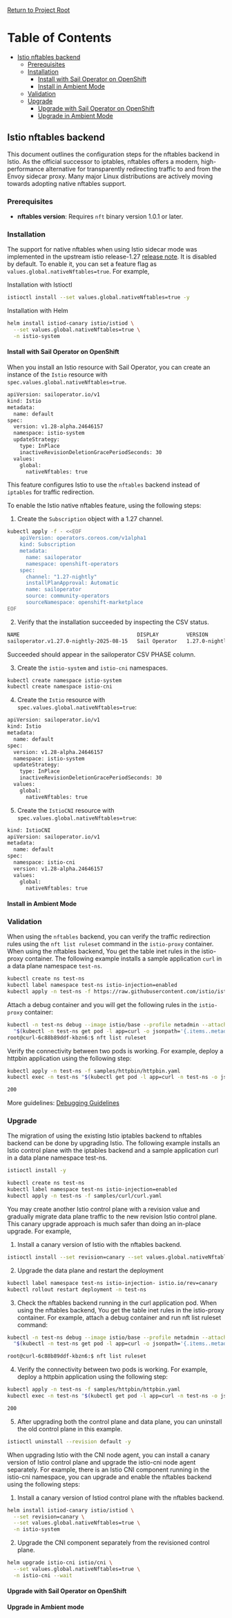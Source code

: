 [Return to Project Root](../README.md)

# Table of Contents

- [Istio nftables backend](#istio-nftables-backend)
  - [Prerequisites](#prerequisites)
  - [Installation](#installation)
	  - [Install with Sail Operator on OpenShift](#install-with-sail-operator-on-openshift)
    - [Install in Ambient Mode](#install-in-ambient-mode)
  - [Validation](#validation)
  - [Upgrade](#upgrade)
    - [Upgrade with Sail Operator on OpenShift](#upgrade-with-sail-operator-on-openshift)
    - [Upgrade in Ambient Mode](#upgrade-in-ambient-mode)


## Istio nftables backend

This document outlines the configuration steps for the nftables backend in Istio. As the official successor to iptables, nftables offers a modern, high-performance alternative for transparently redirecting traffic to and from the Envoy sidecar proxy. Many major Linux distributions are actively moving towards adopting native nftables support.
### Prerequisites

- **nftables version**: Requires `nft` binary version 1.0.1 or later.

### Installation

The support for native nftables when using Istio sidecar mode was implemented in the upstream istio release-1.27 [release note](https://github.com/istio/istio/blob/master/releasenotes/notes/nftables-sidecar.yaml). It is disabled by default. To enable it, you can set a feature flag as `values.global.nativeNftables=true`. For example,

Installation with Istioctl

```sh
istioctl install --set values.global.nativeNftables=true -y
```

Installation with Helm

```sh
helm install istiod-canary istio/istiod \
  --set values.global.nativeNftables=true \
  -n istio-system
```

#### Install with Sail Operator on OpenShift

When you install an Istio resource with Sail Operator, you can create an instance of the `Istio` resource with `spec.values.global.nativeNftables=true`.

```sh
apiVersion: sailoperator.io/v1
kind: Istio
metadata:
  name: default
spec:
  version: v1.28-alpha.24646157
  namespace: istio-system
  updateStrategy:
    type: InPlace
    inactiveRevisionDeletionGracePeriodSeconds: 30
  values:
    global:
      nativeNftables: true
```

This feature configures Istio to use the `nftables` backend instead of `iptables` for traffic redirection.

To enable the Istio native nftables feature, using the following steps:

1. Create the `Subscription` object with a 1.27 channel.

```sh
kubectl apply -f - <<EOF
    apiVersion: operators.coreos.com/v1alpha1
    kind: Subscription
    metadata:
      name: sailoperator
      namespace: openshift-operators
    spec:
      channel: "1.27-nightly"
      installPlanApproval: Automatic
      name: sailoperator
      source: community-operators
      sourceNamespace: openshift-marketplace
EOF
```

2. Verify that the installation succeeded by inspecting the CSV status.

```sh
NAME                                      DISPLAY         VERSION                     REPLACES                                  PHASE
sailoperator.v1.27.0-nightly-2025-08-15   Sail Operator   1.27.0-nightly-2025-08-15   sailoperator.v1.27.0-nightly-2025-08-14   Succeeded
```

Succeeded should appear in the sailoperator CSV PHASE column.

3. Create the `istio-system` and `istio-cni` namespaces.

```sh
kubectl create namespace istio-system
kubectl create namespace istio-cni
```

4. Create the `Istio` resource with `spec.values.global.nativeNftables=true`:

```sh
apiVersion: sailoperator.io/v1
kind: Istio
metadata:
  name: default
spec:
  version: v1.28-alpha.24646157
  namespace: istio-system
  updateStrategy:
    type: InPlace
    inactiveRevisionDeletionGracePeriodSeconds: 30
  values:
    global:
      nativeNftables: true
```

5. Create the `IstioCNI` resource with `spec.values.global.nativeNftables=true`:

```sh
kind: IstioCNI
apiVersion: sailoperator.io/v1
metadata:
  name: default
spec:
  namespace: istio-cni
  version: v1.28-alpha.24646157
  values:
    global:
      nativeNftables: true
```

#### Install in Ambient Mode

### Validation

When using the `nftables` backend, you can verify the traffic redirection rules using the `nft list ruleset` command in the `istio-proxy` container. When using the nftables backend, You get the table inet rules in the istio-proxy container. The following example installs a sample application `curl` in a data plane namespace `test-ns`.

```sh
kubectl create ns test-ns
kubectl label namespace test-ns istio-injection=enabled
kubectl apply -n test-ns -f https://raw.githubusercontent.com/istio/istio/refs/heads/master/samples/curl/curl.yaml
```

Attach a debug container and you will get the following rules in the `istio-proxy` container:

```sh
kubectl -n test-ns debug --image istio/base --profile netadmin --attach -t -i \
  "$(kubectl -n test-ns get pod -l app=curl -o jsonpath='{.items..metadata.name}')"
root@curl-6c88b89ddf-kbzn6:$ nft list ruleset

```

Verify the connectivity between two pods is working. For example, deploy a httpbin application using the following step:

```sh
kubectl apply -n test-ns -f samples/httpbin/httpbin.yaml
kubectl exec -n test-ns "$(kubectl get pod -l app=curl -n test-ns -o jsonpath={.items..metadata.name})" -c curl -n test-ns -- curl http://httpbin.test-ns:8000/ip -s -o /dev/null -w "%{http_code}\n"

200
```

More guidelines: [Debugging Guidelines](https://github.com/istio/istio/tree/master/tools/istio-nftables/pkg#debugging-guidelines)

### Upgrade

The migration of using the existing Istio iptables backend to nftables backend can be done by upgrading Istio. The following example installs an Istio control plane with the iptables backend and a sample application curl in a data plane namespace test-ns.

```sh
istioctl install -y

kubectl create ns test-ns
kubectl label namespace test-ns istio-injection=enabled
kubectl apply -n test-ns -f samples/curl/curl.yaml
```

You may create another Istio control plane with a revision value and gradually migrate data plane traffic to the new revision Istio control plane. This canary upgrade approach is much safer than doing an in-place upgrade. For example,

1. Install a canary version of Istio with the nftables backend.

```sh
istioctl install --set revision=canary --set values.global.nativeNftables=true -y
```

2. Upgrade the data plane and restart the deployment

```sh
kubectl label namespace test-ns istio-injection- istio.io/rev=canary
kubectl rollout restart deployment -n test-ns
```

3. Check the nftables backend running in the curl application pod. When using the nftables backend, You get the table inet rules in the istio-proxy container. For example, attach a debug container and run nft list ruleset command:

```sh
kubectl -n test-ns debug --image istio/base --profile netadmin --attach -t -i \
  "$(kubectl -n test-ns get pod -l app=curl -o jsonpath='{.items..metadata.name}')"

root@curl-6c88b89ddf-kbzn6:$ nft list ruleset
```

4. Verify the connectivity between two pods is working. For example, deploy a httpbin application using the following step:

```sh
kubectl apply -n test-ns -f samples/httpbin/httpbin.yaml
kubectl exec -n test-ns "$(kubectl get pod -l app=curl -n test-ns -o jsonpath={.items..metadata.name})" -c curl -n test-ns -- curl http://httpbin.test-ns:8000/ip -s -o /dev/null -w "%{http_code}\n"

200
```

5. After upgrading both the control plane and data plane, you can uninstall the old control plane in this example.

```sh
istioctl uninstall --revision default -y
```

When upgrading Istio with the CNI node agent, you can install a canary version of Istio control plane and upgrade the istio-cni node agent separately. For example, there is an Istio CNI component running in the istio-cni namespace, you can upgrade and enable the nftables backend using the following steps:

1. Install a canary version of Istiod control plane with the nftables backend.

```sh
helm install istiod-canary istio/istiod \
  --set revision=canary \
  --set values.global.nativeNftables=true \
  -n istio-system
```

2. Upgrade the CNI component separately from the revisioned control plane.

```sh
helm upgrade istio-cni istio/cni \
  --set values.global.nativeNftables=true \
  -n istio-cni --wait
```

#### Upgrade with Sail Operator on OpenShift

#### Upgrade in Ambient mode

